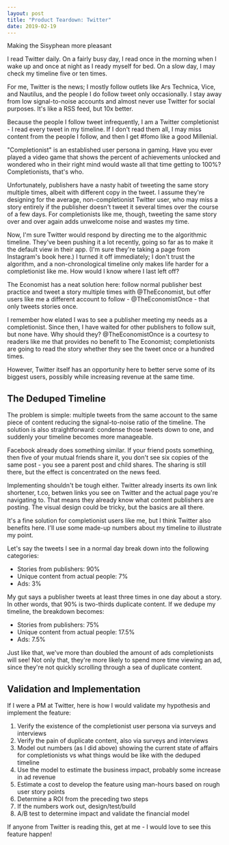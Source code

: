 ```yaml
---
layout: post
title: "Product Teardown: Twitter"
date: 2019-02-19
---
```


Making the Sisyphean more pleasant

<!--more-->

I read Twitter daily. On a fairly busy day, I read once in the morning when I wake up and once at night as I ready myself for bed. On a slow day, I may check my timeline five or ten times.

For me, Twitter is the news; I mostly follow outlets like Ars Technica, Vice, and Nautilus, and the people I do follow tweet only occasionally. I stay away from low signal-to-noise accounts and almost never use Twitter for social purposes. It's like a RSS feed, but 10x better.

Because the people I follow tweet infrequently, I am a Twitter completionist - I read every tweet in my timeline. If I don't read them all, I may miss content from the people I follow, and then I get #fomo like a good Millenial.

"Completionist" is an established user persona in gaming. Have you ever played a video game that shows the percent of achievements unlocked and wondered who in their right mind would waste all that time getting to 100%? Completionists, that's who.

Unfortunately, publishers have a nasty habit of tweeting the same story multiple times, albeit with different copy in the tweet. I assume they're designing for the average, non-completionist Twitter user, who may miss a story entirely if the publisher doesn't tweet it several times over the course of a few days. For completionists like me, though, tweeting the same story over and over again adds unwelcome noise and wastes my time.

Now, I'm sure Twitter would respond by directing me to the algorithmic timeline. They've been pushing it a lot recently, going so far as to make it the default view in their app. (I'm sure they're taking a page from Instagram's book here.) I turned it off immediately; I don't trust the algorithm, and a non-chronological timeline only makes life harder for a completionist like me. How would I know where I last left off?

The Economist has a neat solution here: follow normal publisher best practice and tweet a story multiple times with @TheEconomist, but offer users like me a different account to follow - @TheEconomistOnce - that only tweets stories once.

I remember how elated I was to see a publisher meeting my needs as a completionist. Since then, I have waited for other publishers to follow suit, but none have. Why should they? @TheEconomistOnce is a courtesy to readers like me that provides no benefit to The Economist; completionists are going to read the story whether they see the tweet once or a hundred times.

However, Twitter itself has an opportunity here to better serve some of its biggest users, possibly while increasing revenue at the same time.

## The Deduped Timeline

The problem is simple: multiple tweets from the same account to the same piece of content reducing the signal-to-noise ratio of the timeline. The solution is also straightforward: condense those tweets down to one, and suddenly your timeline becomes more manageable.

Facebook already does something similar. If your friend posts something, then five of your mutual friends share it, you don't see six copies of the same post - you see a parent post and child shares. The sharing is still there, but the effect is concentrated on the news feed.

Implementing shouldn't be tough either. Twitter already inserts its own link shortener, t.co, betwen links you see on Twitter and the actual page you're navigating to. That means they already know what content publishers are posting. The visual design could be tricky, but the basics are all there.

It's a fine solution for completionist users like me, but I think Twitter also benefits here. I'll use some made-up numbers about my timeline to illustrate my point.

Let's say the tweets I see in a normal day break down into the following categories:

* Stories from publishers: 90%
* Unique content from actual people: 7%
* Ads: 3%

My gut says a publisher tweets at least three times in one day about a story. In other words, that 90% is two-thirds duplicate content. If we dedupe my timeline, the breakdown becomes:

* Stories from publishers: 75%
* Unique content from actual people: 17.5%
* Ads: 7.5%

Just like that, we've more than doubled the amount of ads completionists will see! Not only that, they're more likely to spend more time viewing an ad, since they're not quickly scrolling through a sea of duplicate content.

## Validation and Implementation

If I were a PM at Twitter, here is how I would validate my hypothesis and implement the feature:

1. Verify the existence of the completionist user persona via surveys and interviews
1. Verify the pain of duplicate content, also via surveys and interviews
1. Model out numbers (as I did above) showing the current state of affairs for completionists vs what things would be like with the deduped timeline
1. Use the model to estimate the business impact, probably some increase in ad revenue
1. Estimate a cost to develop the feature using man-hours based on rough user story points
1. Determine a ROI from the preceding two steps
1. If the numbers work out, design/test/build
1. A/B test to determine impact and validate the financial model

If anyone from Twitter is reading this, get at me - I would love to see this feature happen!
